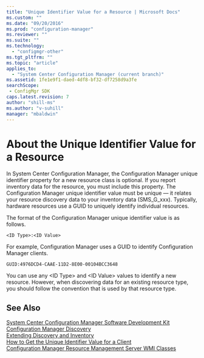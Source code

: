 ```yaml
---
title: "Unique Identifier Value for a Resource | Microsoft Docs"
ms.custom: ""
ms.date: "09/20/2016"
ms.prod: "configuration-manager"
ms.reviewer: ""
ms.suite: ""
ms.technology:
  - "configmgr-other"
ms.tgt_pltfrm: ""
ms.topic: "article"
applies_to:
  - "System Center Configuration Manager (current branch)"
ms.assetid: 1fe1e9f1-daed-4df8-bf32-df7258d9a3fesearchScope: - ConfigMgr SDK
caps.latest.revision: 7
author: "shill-ms"
ms.author: "v-suhill"
manager: "mbaldwin"
---
```

# About the Unique Identifier Value for a Resource
In System Center Configuration Manager, the Configuration Manager unique identifier property for a new resource class is optional. If you report inventory data for the resource, you must include this property. The Configuration Manager unique identifier value must be unique — it relates your resource discovery data to your inventory data (SMS_G_xxx). Typically, hardware resources use a GUID to uniquely identify individual resources.  

 The format of the Configuration Manager unique identifier value is as follows.  

```  
<ID Type>:<ID Value>  
```  

 For example, Configuration Manager uses a GUID to identify Configuration Manager clients.  

```  
GUID:4976DCD4-CAAE-11D2-8E00-00104BCC3648  
```  

 You can use any \<ID Type> and \<ID Value> values to identify a new resource. However, when discovering data for an existing resource type, you should follow the convention that is used by that resource type.  

## See Also  
 [System Center Configuration Manager Software Development Kit](../../../../develop/core/misc/system-center-configuration-manager-sdk.md)   
 [Configuration Manager Discovery](../../../../develop/core/servers/configure/discovery.md)   
 [Extending Discovery and Inventory](../../../../develop/core/servers/configure/extending-resource-discovery.md)   
 [How to Get the Unique Identifier Value for a Client](../../../../develop/core/servers/configure/how-to-get-the-unique-identifier-value-for-a-client.md)   
 [Configuration Manager Resource Management Server WMI Classes](../../../../develop/reference/core/clients/manage/configuration-manager-resource-management-server-wmi-classes.md)
